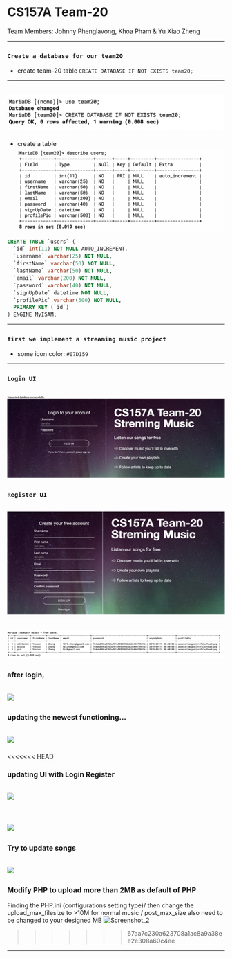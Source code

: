 # CS157A Team-20

Team Members:
Johnny Phenglavong,
Khoa Pham
& Yu Xiao Zheng

---

### `Create a database for our team20`
- create team-20 table
`CREATE DATABASE IF NOT EXISTS team20;`
---
![](img/2019-09-25-19-53-53.png)
---
- create a table
![](img/2019-09-25-19-54-54.png)
```sql
CREATE TABLE `users` (
  `id` int(11) NOT NULL AUTO_INCREMENT,
  `username` varchar(25) NOT NULL,
  `firstName` varchar(50) NOT NULL,
  `lastName` varchar(50) NOT NULL,
  `email` varchar(200) NOT NULL,
  `password` varchar(40) NOT NULL,
  `signUpDate` datetime NOT NULL,
  `profilePic` varchar(500) NOT NULL,
  PRIMARY KEY (`id`)
) ENGINE MyISAM;
```
---


### `first we implement a streaming music project `
- some icon color:
`#07D159`
---

### `Login UI`
![](img/2019-09-15-13-03-22.png)
---

### `Register UI`
![](img/2019-09-15-15-06-22.png)
---
![](img/2019-09-15-14-15-42.png)
---


### after login,
![](img/2019-10-15-10-47-36.png)
---

### updating the newest functioning...
![](img/2019-10-15-11-43-46.png)
---

<<<<<<< HEAD
### updating UI with Login Register
![](img/2019-11-12-10-52-32.png)
---
![](img/2019-11-12-10-52-48.png)
=======
### Try to update songs
![](img/2019-11-05-13-12-59.png)
---

### Modify PHP to upload more than 2MB as default of PHP
Finding the PHP.ini (configurations setting type)/
then change the upload_max_filesize to >10M for normal music /
post_max_size also need to be changed to your designed MB
![Screenshot_2](https://user-images.githubusercontent.com/45501926/68353253-dc1e1780-00bd-11ea-91da-7ec38a83abb3.png)

>>>>>>> 67aa7c230a623708a1ac8a9a38ee2e308a60c4ee
---


